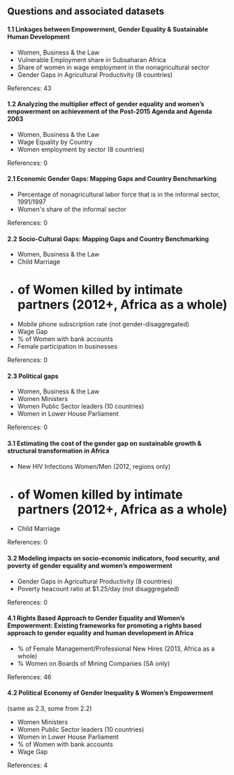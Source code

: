 ## Questions and associated datasets

#### 1.1 Linkages between Empowerment, Gender Equality & Sustainable Human Development

* Women, Business & the Law
* Vulnerable Employment share in Subsaharan Africa
* Share of women in wage employment in the nonagricultural sector
* Gender Gaps in Agricultural Productivity (8 countries)

References: 43

#### 1.2 Analyzing the multiplier effect of gender equality and women’s empowerment on achievement of the Post-2015 Agenda and Agenda 2063

* Women, Business & the Law
* Wage Equality by Country
* Women employment by sector (8 countries)

References: 0

#### 2.1 Economic Gender Gaps: Mapping Gaps and Country Benchmarking

* Percentage of nonagricultural labor force that is in the informal sector, 1991/1997
* Women's share of the informal sector

References: 0

#### 2.2 Socio-Cultural Gaps: Mapping Gaps and Country Benchmarking
 
* Women, Business & the Law
* Child Marriage
* # of Women killed by intimate partners (2012+, Africa as a whole)
* Mobile phone subscription rate (not gender-disaggregated)
* Wage Gap
* % of Women with bank accounts
* Female participation in businesses

References: 0

#### 2.3 Political gaps

* Women, Business & the Law
* Women Ministers
* Women Public Sector leaders (10 countries)
* Women in Lower House Parliament

References: 0

#### 3.1 Estimating the cost of the gender gap on sustainable growth & structural transformation in Africa
 
* New HIV Infections Women/Men (2012, regions only)
* # of Women killed by intimate partners (2012+, Africa as a whole)
* Child Marriage

References: 0

#### 3.2 Modeling impacts on socio-economic indicators, food security, and poverty of gender equality and women’s empowerment

* Gender Gaps in Agricultural Productivity (8 countries)
* Poverty heacount ratio at $1.25/day (not disaggregated)

References: 0

#### 4.1 Rights Based Approach to Gender Equality and Women’s Empowerment: Existing frameworks for promoting a rights based approach to gender equality and human development in Africa

* % of Female Management/Professional New Hires (2013, Africa as a whole)
* % Women on Boards of Mining Companies (SA only)

References: 46

#### 4.2 Political Economy of Gender Inequality & Women’s Empowerment
 (same as 2.3, some from 2.2)
* Women Ministers
* Women Public Sector leaders (10 countries)
* Women in Lower House Parliament
* % of Women with bank accounts
* Wage Gap

References: 4
